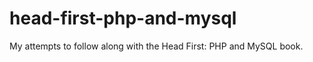 head-first-php-and-mysql
========================

My attempts to follow along with the Head First: PHP and MySQL book.